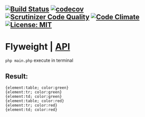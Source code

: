 [![Build Status](https://travis-ci.org/Jagepard/PhpDesignPatterns-Flyweight.svg?branch=master)](https://travis-ci.org/Jagepard/PhpDesignPatterns-Flyweight)
[![codecov](https://codecov.io/gh/Jagepard/PhpDesignPatterns-Flyweight/branch/master/graph/badge.svg)](https://codecov.io/gh/Jagepard/PhpDesignPatterns-Flyweight)
[![Scrutinizer Code Quality](https://scrutinizer-ci.com/g/Jagepard/PhpDesignPatterns-Flyweight/badges/quality-score.png?b=master)](https://scrutinizer-ci.com/g/Jagepard/PhpDesignPatterns-Flyweight/?branch=master)
[![Code Climate](https://codeclimate.com/github/Jagepard/PhpDesignPatterns-Flyweight/badges/gpa.svg)](https://codeclimate.com/github/Jagepard/PhpDesignPatterns-Flyweight)
[![License: MIT](https://img.shields.io/badge/license-MIT-498e7f.svg)](https://mit-license.org/)
-----

# Flyweight | [API](https://github.com/Jagepard/PhpDesignPatterns-Flyweight/blob/master/docs.md "Documentation API")

```php main.php``` execute in terminal

## Result:
```
{element:table; color:green}
{element:tr; color:green}
{element:td; color:green}
{element:table; color:red}
{element:tr; color:red}
{element:td; color:red}
```
